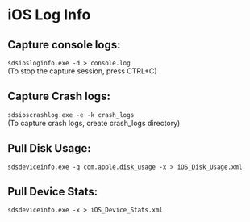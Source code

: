 # iOS Log Info

## Capture console logs:
`sdsiosloginfo.exe -d > console.log`  
(To stop the capture session, press CTRL+C)

## Capture Crash logs:
`sdsioscrashlog.exe -e -k crash_logs`  
(To capture crash logs, create crash_logs directory)

## Pull Disk Usage:
`sdsdeviceinfo.exe -q com.apple.disk_usage -x > iOS_Disk_Usage.xml`  

## Pull Device Stats:
`sdsdeviceinfo.exe -x > iOS_Device_Stats.xml`
